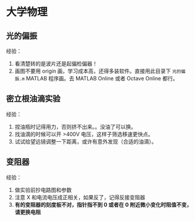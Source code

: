 # 大学物理
## 光的偏振
经验：
1. 看清楚转的是波片还是起偏检偏器！
2. 画图不要用 origin 画，学习成本高，还得多装软件。直接用此目录下 `光的偏振.m` MATLAB 程序画。去 MATLAB Online 或者 Octave Online 都行。
## 密立根油滴实验
经验：
1. 捏油瓶时记得用力，否则挤不出来。。没油了可以换。
2. 找油滴的时候可以开 &gt;400V 电压，这样子筛选移速更快点。
3. 试试给望远镜调整一下距离，或许有意外发现（合适的油滴）。
## 变阻器
经验：
1. 做实验前抄电路图和参数
2. 注意 X 和电流电压成正相关，如果反了，记得反接变阻器
3. **有的变阻器的刻度板不对，指针指不到 0 或者在 0 附近微小变化时阻值不变，请更换电阻**
